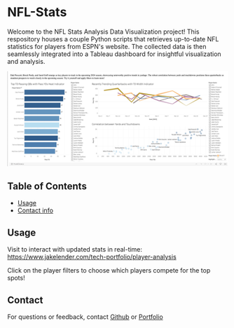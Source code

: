 # NFL-Stats
Welcome to the NFL Stats Analysis Data Visualization project! This respository houses a couple Python scripts that retrieves up-to-date NFL statistics for players from ESPN's website. The collected data is then seamlessly integrated into a Tableau dashboard for insightful visualization and analysis.

![Tableau Passer Analysis Dashboard](GithubPasser.jpeg)


## Table of Contents
- [Usage](#usage)
- [Contact info](#contact)

## Usage
Visit to interact with updated stats in real-time: https://www.jakelender.com/tech-portfolio/player-analysis

Click on the player filters to choose which players compete for the top spots!

## Contact
For questions or feedback, contact [Github](https://github.com/JacobLender) or [Portfolio](https://www.jakelender.com/aboutme)
